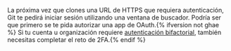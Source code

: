 La próxima vez que clones una URL de HTTPS que requiera autenticación, Git te pedirá iniciar sesión utilizando una ventana de buscador. Podría ser que primero se te pida autorizar una app de OAuth.{% ifversion not ghae %} Si tu cuenta u organización requiere [autenticación bifactorial](/github/authenticating-to-github/securing-your-account-with-two-factor-authentication-2fa), también necesitas completar el reto de 2FA.{% endif %}
